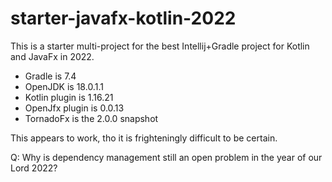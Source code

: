 # starter-javafx-kotlin-2022
This is a starter multi-project for the best Intellij+Gradle project for Kotlin and JavaFx in 2022.

* Gradle is 7.4
* OpenJDK is 18.0.1.1
* Kotlin plugin is 1.16.21
* OpenJfx plugin is 0.0.13
* TornadoFx is the 2.0.0 snapshot

This appears to work, tho it is frighteningly difficult to be certain. 

Q: Why is dependency management still an open problem in the year of our Lord 2022?


